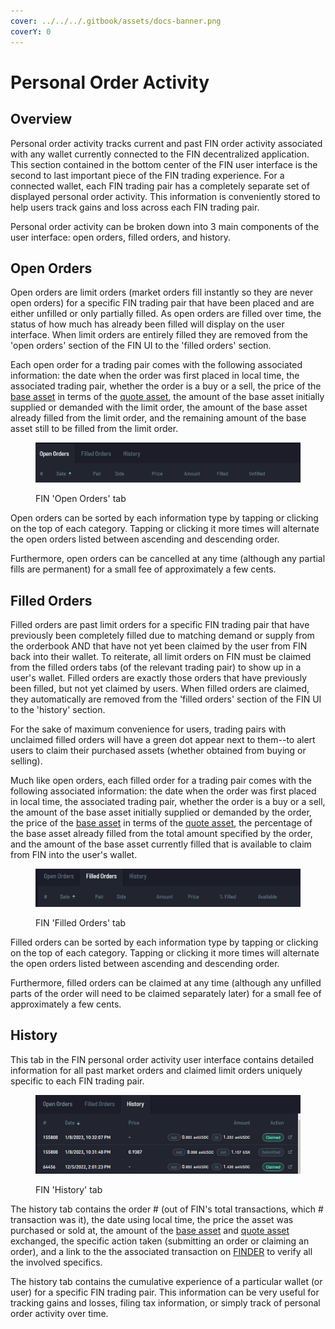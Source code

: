 ```yaml
---
cover: ../../../.gitbook/assets/docs-banner.png
coverY: 0
---
```


# Personal Order Activity

## Overview

Personal order activity tracks current and past FIN order activity associated with any wallet currently connected to the FIN decentralized application. This section contained in the bottom center of the FIN user interface is the second to last important piece of the FIN trading experience. For a connected wallet, each FIN trading pair has a completely separate set of displayed personal order activity. This information is conveniently stored to help users track gains and loss across each FIN trading pair.

Personal order activity can be broken down into 3 main components of the user interface: open orders, filled orders, and history.&#x20;

## Open Orders

Open orders are limit orders (market orders fill instantly so they are never open orders) for a specific FIN trading pair that have been placed and are either unfilled or only partially filled. As open orders are filled over time, the status of how much has already been filled will display on the user interface. When limit orders are entirely filled they are removed from the 'open orders' section of the FIN UI to the 'filled orders' section.

Each open order for a trading pair comes with the following associated information: the date when the order was first placed in local time, the associated trading pair, whether the order is a buy or a sell, the price of the [base asset](./#fin-trading-pair-notation) in terms of the [quote asset](./#fin-trading-pair-notation), the amount of the base asset initially supplied or demanded with the limit order, the amount of the base asset already filled from the limit order, and the remaining amount of the base asset still to be filled from the limit order.

<figure><img src="../../../.gitbook/assets/image (33).png" alt=""><figcaption><p>FIN 'Open Orders' tab</p></figcaption></figure>

Open orders can be sorted by each information type by tapping or clicking on the top of each category. Tapping or clicking it more times will alternate the open orders listed between ascending and descending order.

Furthermore, open orders can be cancelled at any time (although any partial fills are permanent) for a small fee of approximately a few cents.

## Filled Orders

Filled orders are past limit orders for a specific FIN trading pair that have previously been completely filled due to matching demand or supply from the orderbook AND that have not yet been claimed by the user from FIN back into their wallet. To reiterate, all limit orders on FIN must be claimed from the filled orders tabs (of the relevant trading pair) to show up in a user's wallet. Filled orders are exactly those orders that have previously been filled, but not yet claimed by users.   When filled orders are claimed, they automatically are removed from the 'filled orders' section of the FIN UI to the 'history' section.

For the sake of maximum convenience for users, trading pairs with unclaimed filled orders will have a green dot appear next to them--to alert users to claim their purchased assets (whether obtained from buying or selling).

Much like open orders, each filled order for a trading pair comes with the following associated information: the date when the order was first placed in local time, the associated trading pair, whether the order is a buy or a sell, the amount of the base asset initially supplied or demanded by the order, the price of the [base](./#fin-trading-pair-notation)[ asset](./#fin-trading-pair-notation) in terms of the [quote](./#fin-trading-pair-notation)[ asset](./#fin-trading-pair-notation), the percentage of the base asset already filled from the total amount specified by the order, and the amount of the base asset currently filled that is available to claim from FIN into the user's wallet.

<figure><img src="../../../.gitbook/assets/image (34).png" alt=""><figcaption><p>FIN 'Filled Orders' tab</p></figcaption></figure>

Filled orders can be sorted by each information type by tapping or clicking on the top of each category. Tapping or clicking it more times will alternate the open orders listed between ascending and descending order.

Furthermore, filled orders can be claimed at any time (although any unfilled parts of the order will need to be claimed separately later) for a small fee of approximately a few cents.

## History

This tab in the FIN personal order activity user interface contains detailed information for all past market orders and claimed limit orders uniquely specific to each FIN trading pair.

<figure><img src="../../../.gitbook/assets/image (35).png" alt=""><figcaption><p>FIN 'History' tab</p></figcaption></figure>

The history tab contains the order # (out of FIN's total transactions, which # transaction was it), the date using local time, the price the asset was purchased or sold at, the amount of the [base asset](./#fin-trading-pair-notation) and [quote asset](./#fin-trading-pair-notation) exchanged, the specific action taken (submitting an order or claiming an order), and a link to the the associated transaction on [FINDER](../../finder/) to verify all the involved specifics.

The history tab contains the cumulative experience of a particular wallet (or user) for a specific FIN trading pair. This information can be very useful for tracking gains and losses, filing tax information, or simply track of personal order activity over time.&#x20;
